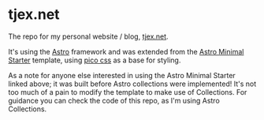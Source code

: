 # tjex.net

The repo for my personal website / blog, [tjex.net](https://tjex.net). 

It's using the [Astro](astro.dev) framework and was extended from the 
[Astro Minimal Starter](https://github.com/littlesticks/astro-minimal-starter) template, using [pico css](picocss.com) 
as a base for styling.

As a note for anyone else interested in using the Astro Minimal Starter linked above; it was built before Astro collections were 
implemented! It's not too much of a pain to modify the template to make use of Collections. For guidance you can check the 
code of this repo, as I'm using Astro Collections.


